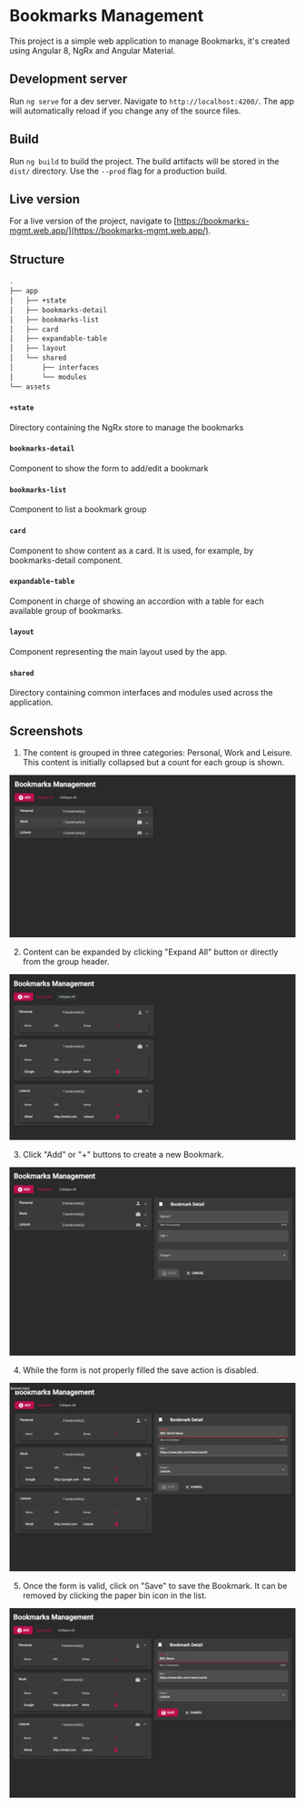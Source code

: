 # Bookmarks Management

This project is a simple web application to manage Bookmarks, it's created using Angular 8, NgRx and Angular Material.



## Development server

Run `ng serve` for a dev server. Navigate to `http://localhost:4200/`. The app will automatically reload if you change any of the source files.

## Build

Run `ng build` to build the project. The build artifacts will be stored in the `dist/` directory. Use the `--prod` flag for a production build.

## Live version

For a live version of the project, navigate to [https://bookmarks-mgmt.web.app/](https://bookmarks-mgmt.web.app/).

## Structure

```bash
.
├── app
│   ├── +state
│   ├── bookmarks-detail
│   ├── bookmarks-list
│   ├── card
│   ├── expandable-table
│   ├── layout
│   └── shared
│       ├── interfaces
│       └── modules
└── assets
```
#### `+state`
Directory containing the NgRx store to manage the bookmarks

#### `bookmarks-detail`
Component to show the form to add/edit a bookmark

#### `bookmarks-list`
Component to list a bookmark group

#### `card`
Component to show content as a card. It is used, for example, by bookmarks-detail component.

#### `expandable-table`
Component in charge of showing an accordion with a table for each available group of bookmarks.

#### `layout`
Component representing the main layout used by the app.

#### `shared`
Directory containing common interfaces and modules used across the application.


## Screenshots

1. The content is grouped in three categories: Personal, Work and Leisure. This content is initially collapsed but a count for each group is shown.

![Alt text](screenshots/1-collapsed.png?raw=true "Bookmarks Management - Collapsed")


2. Content can be expanded by clicking "Expand All" button or directly from the group header.

![Alt text](screenshots/2-expanded.png?raw=true "Bookmarks Management - Expanded")


3. Click "Add" or "+" buttons to create a new Bookmark.

![Alt text](screenshots/3-empty-form.png?raw=true "Bookmarks Management - Empty form")


4. While the form is not properly filled the save action is disabled.

![Alt text](screenshots/4-invalid-form.png?raw=true "Bookmarks Management - Invalid form")


5. Once the form is valid, click on "Save" to save the Bookmark. It can be removed by clicking the paper bin icon in the list.

![Alt text](screenshots/5-valid-form.png?raw=true "Bookmarks Management - Valid form")

